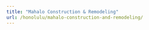 ```yaml
---
title: "Mahalo Construction & Remodeling"
url: /honolulu/mahalo-construction-and-remodeling/
---
```

